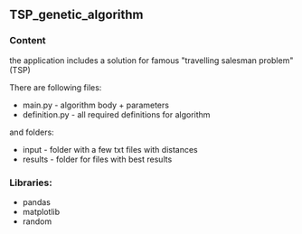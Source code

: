 ## TSP_genetic_algorithm

### Content
the application includes a solution for famous "travelling salesman problem" (TSP)

There are following files:
* main.py - algorithm body + parameters
* definition.py - all required definitions for algorithm

and folders:
* input - folder with a few txt files with distances
* results - folder for files with best results

### Libraries:
* pandas
* matplotlib
* random